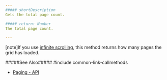 ```yaml
---
##### shortDescription
Gets the total page count.

##### return: Number
The total page count.

---
```

[note]If you use [infinite scrolling](/api-reference/10%20UI%20Widgets/dxDataGrid/1%20Configuration/scrolling/mode.md '{basewidgetpath}/Configuration/scrolling/#mode'), this method returns how many pages the grid has loaded.

#####See Also#####
#include common-link-callmethods
- [Paging - API](/concepts/05%20Widgets/DataGrid/35%20Paging/20%20API.md '/Documentation/Guide/Widgets/{WidgetName}/Paging/#API')